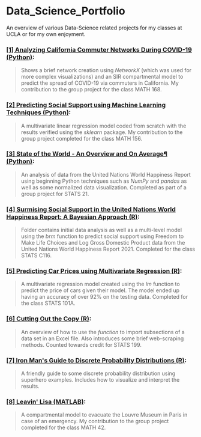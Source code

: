 # Data_Science_Portfolio

An overview of various Data-Science related projects for my classes at UCLA or for my own enjoyment.

### [[1] Analyzing California Commuter Networks During COVID-19 (Python)](https://github.com/minisnoel/Data_Science_Portfolio/tree/main/%5B1%5D%20Analyzing%20California%20Commuter%20Networks%20During%20COVID-19):
> Shows a brief network creation using _NetworkX_ (which was used for more complex visualizations) and an SIR compartmental model to predict the spread of COVID-19 via commuters in California. My contribution to the group project for the class MATH 168.

### [[2] Predicting Social Support using Machine Learning Techniques (Python)](https://github.com/minisnoel/Data_Science_Portfolio/tree/main/%5B2%5D%20Predicting%20Social%20Support%20using%20Machine%20Learning%20Techniques):
> A multivariate linear regression model coded from scratch with the results verified using the _sklearn_ package. My contribution to the group project completed for the class MATH 156.  

### [[3] State of the World - An Overview and On Average¶ (Python)](https://github.com/minisnoel/Data_Science_Portfolio/tree/main/%5B3%5D%20State%20of%20the%20World%20-%20An%20Overview%20and%20On%20Average):
> An analysis of data from the United Nations World Happiness Report using beginning Python techniques such as _NumPy_ and _pandas_ as well as some normalized data visualization. Completed as part of a group project for STATS 21. 

### [[4] Surmising Social Support in the United Nations World Happiness Report: A Bayesian Approach (R)](https://github.com/minisnoel/Data_Science_Portfolio/tree/main/%5B4%5D%20Surmising%20Social%20Support%20in%20the%20United%20Nations%20World%20Happiness%20Report:%20A%20Bayesian%20Approach):
> Folder contains initial data analysis as well as a multi-level model using the _brm_ function to predict social support using Freedom to Make Life Choices and Log Gross Domestic Product data from the United Nations World Happiness Report 2021. Completed for the class STATS C116. 

### [[5] Predicting Car Prices using Multivariate Regression (R)](https://github.com/minisnoel/Data_Science_Portfolio/tree/main/%5B5%5D%20Predicting%20Car%20Prices%20using%20Multivariate%20Regression):
> A multivariate regression model created using the _lm_ function to predict the price of cars given their model. The model ended up having an accuracy of over 92% on the testing data. Completed for the class STATS 101A. 

### [[6] Cutting Out the Copy (R)](https://github.com/minisnoel/Data_Science_Portfolio/tree/main/%5B6%5D%20Cutting%20Out%20the%20Copy):
> An overview of how to use the _function_ to import subsections of a data set in an Excel file. Also introduces some brief web-scraping methods. Counted towards credit for STATS 199.  

### [[7] Iron Man's Guide to Discrete Probability Distributions (R)](https://github.com/minisnoel/Data_Science_Portfolio/tree/main/%5B7%5D%20Iron%20Man's%20Guide%20to%20Discrete%20Probability%20Distributions):
> A friendly guide to some discrete probability distribution using superhero examples. Includes how to visualize and interpret the results. 

### [[8] Leavin' Lisa (MATLAB)](https://github.com/minisnoel/Data_Science_Portfolio/tree/main/%5B8%5D%20Leavin'%20Lisa):
> A compartmental model to evacuate the Louvre Museum in Paris in case of an emergency. My contribution to the group project completed for the class MATH 42.    

